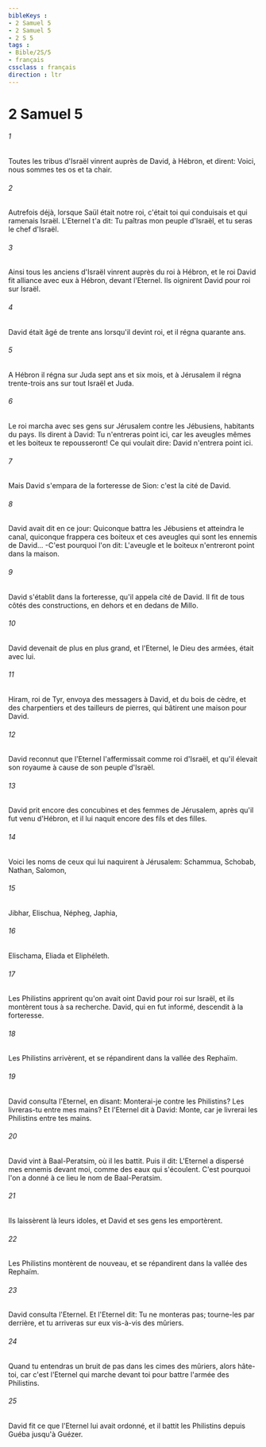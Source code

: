 ```yaml
---
bibleKeys : 
- 2 Samuel 5
- 2 Samuel 5
- 2 S 5
tags : 
- Bible/2S/5
- français
cssclass : français
direction : ltr
---
```


# 2 Samuel 5

###### 1
Toutes les tribus d'Israël vinrent auprès de David, à Hébron, et dirent: Voici, nous sommes tes os et ta chair.
###### 2
Autrefois déjà, lorsque Saül était notre roi, c'était toi qui conduisais et qui ramenais Israël. L'Eternel t'a dit: Tu paîtras mon peuple d'Israël, et tu seras le chef d'Israël.
###### 3
Ainsi tous les anciens d'Israël vinrent auprès du roi à Hébron, et le roi David fit alliance avec eux à Hébron, devant l'Eternel. Ils oignirent David pour roi sur Israël.
###### 4
David était âgé de trente ans lorsqu'il devint roi, et il régna quarante ans.
###### 5
A Hébron il régna sur Juda sept ans et six mois, et à Jérusalem il régna trente-trois ans sur tout Israël et Juda.
###### 6
Le roi marcha avec ses gens sur Jérusalem contre les Jébusiens, habitants du pays. Ils dirent à David: Tu n'entreras point ici, car les aveugles mêmes et les boiteux te repousseront! Ce qui voulait dire: David n'entrera point ici.
###### 7
Mais David s'empara de la forteresse de Sion: c'est la cité de David.
###### 8
David avait dit en ce jour: Quiconque battra les Jébusiens et atteindra le canal, quiconque frappera ces boiteux et ces aveugles qui sont les ennemis de David... -C'est pourquoi l'on dit: L'aveugle et le boiteux n'entreront point dans la maison.
###### 9
David s'établit dans la forteresse, qu'il appela cité de David. Il fit de tous côtés des constructions, en dehors et en dedans de Millo.
###### 10
David devenait de plus en plus grand, et l'Eternel, le Dieu des armées, était avec lui.
###### 11
Hiram, roi de Tyr, envoya des messagers à David, et du bois de cèdre, et des charpentiers et des tailleurs de pierres, qui bâtirent une maison pour David.
###### 12
David reconnut que l'Eternel l'affermissait comme roi d'Israël, et qu'il élevait son royaume à cause de son peuple d'Israël.
###### 13
David prit encore des concubines et des femmes de Jérusalem, après qu'il fut venu d'Hébron, et il lui naquit encore des fils et des filles.
###### 14
Voici les noms de ceux qui lui naquirent à Jérusalem: Schammua, Schobab, Nathan, Salomon,
###### 15
Jibhar, Elischua, Népheg, Japhia,
###### 16
Elischama, Eliada et Eliphéleth.
###### 17
Les Philistins apprirent qu'on avait oint David pour roi sur Israël, et ils montèrent tous à sa recherche. David, qui en fut informé, descendit à la forteresse.
###### 18
Les Philistins arrivèrent, et se répandirent dans la vallée des Rephaïm.
###### 19
David consulta l'Eternel, en disant: Monterai-je contre les Philistins? Les livreras-tu entre mes mains? Et l'Eternel dit à David: Monte, car je livrerai les Philistins entre tes mains.
###### 20
David vint à Baal-Peratsim, où il les battit. Puis il dit: L'Eternel a dispersé mes ennemis devant moi, comme des eaux qui s'écoulent. C'est pourquoi l'on a donné à ce lieu le nom de Baal-Peratsim.
###### 21
Ils laissèrent là leurs idoles, et David et ses gens les emportèrent.
###### 22
Les Philistins montèrent de nouveau, et se répandirent dans la vallée des Rephaïm.
###### 23
David consulta l'Eternel. Et l'Eternel dit: Tu ne monteras pas; tourne-les par derrière, et tu arriveras sur eux vis-à-vis des mûriers.
###### 24
Quand tu entendras un bruit de pas dans les cimes des mûriers, alors hâte-toi, car c'est l'Eternel qui marche devant toi pour battre l'armée des Philistins.
###### 25
David fit ce que l'Eternel lui avait ordonné, et il battit les Philistins depuis Guéba jusqu'à Guézer.

